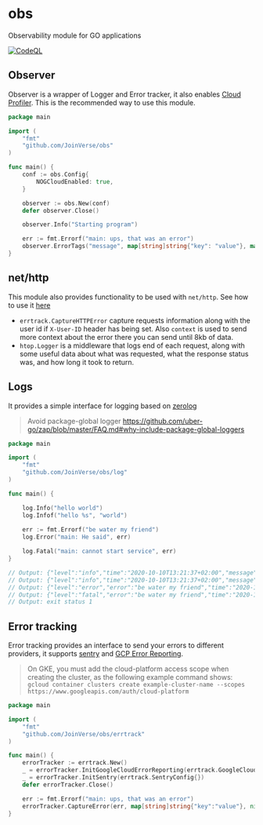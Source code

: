 # obs
Observability module for GO applications

[![CodeQL](https://github.com/JoinVerse/obs/actions/workflows/codeql-analysis.yml/badge.svg?branch=main)](https://github.com/JoinVerse/obs/actions/workflows/codeql-analysis.yml)

## Observer

Observer is a wrapper of Logger and Error tracker, it also enables [Cloud Profiler](https://cloud.google.com/profiler/).
This is the recommended way to use this module.

```go
package main

import (
    "fmt"
	"github.com/JoinVerse/obs"
)

func main() {
	conf := obs.Config{
		NOGCloudEnabled: true,
	}

	observer := obs.New(conf)
	defer observer.Close()

    observer.Info("Starting program")

	err := fmt.Errorf("main: ups, that was an error")
	observer.ErrorTags("message", map[string]string{"key": "value"}, map[string]string{"body": "{'hi':'bye'}"}, err)
}
```


## net/http

This module also provides functionality to be used with `net/http`. See how to use it [here](github.com/JoinVerse/obs/examples/http/main.go)

- `errtrack.CaptureHTTPError` capture requests information along with the user id if `X-User-ID` header has being set. Also `context` is used to send more context about the error there you can send until 8kb of data.
- `htop.Logger` is a middleware that logs end of each request, along with some useful data about what was requested, 
what the response status was, and how long it took to return.


## Logs
It provides a simple interface for logging based on [zerolog](https://github.com/rs/zerolog)

> Avoid package-global logger https://github.com/uber-go/zap/blob/master/FAQ.md#why-include-package-global-loggers

```go
package main

import (
    "fmt"
    "github.com/JoinVerse/obs/log"
)

func main() {

    log.Info("hello world")
    log.Infof("hello %s", "world")
    
    err := fmt.Errorf("be water my friend")
    log.Error("main: He said", err)

    log.Fatal("main: cannot start service", err)
}

// Output: {"level":"info","time":"2020-10-10T13:21:37+02:00","message":"hello world"}
// Output: {"level":"info","time":"2020-10-10T13:21:37+02:00","message":"hello world"}
// Output: {"level":"error","error":"be water my friend","time":"2020-10-10T13:21:37+02:00","message":"main: He said"}
// Output: {"level":"fatal","error":"be water my friend","time":"2020-10-10T13:21:37+02:00","message":"main: cannot start service"}
// Output: exit status 1
```


## Error tracking

Error tracking provides an interface to send your errors to different providers, it supports [sentry](sentry.io) and 
[GCP Error Reporting](https://cloud.google.com/error-reporting).

> On GKE, you must add the cloud-platform access scope when creating the cluster, as the following example command shows:
> `gcloud container clusters create example-cluster-name --scopes https://www.googleapis.com/auth/cloud-platform`

```go
package main

import (
	"fmt"
	"github.com/JoinVerse/obs/errtrack"
)

func main() {
	errorTracker := errtrack.New()
    _ = errorTracker.InitGoogleCloudErrorReporting(errtrack.GoogleCloudErrorReportingConfig{})
    _ = errorTracker.InitSentry(errtrack.SentryConfig{})
	defer errorTracker.Close()

	err := fmt.Errorf("main: ups, that was an error")
	errorTracker.CaptureError(err, map[string]string{"key":"value"}, nil)
}
``` 
